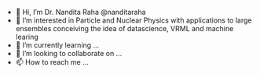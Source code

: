 - 👋 Hi, I’m Dr. Nandita Raha @nanditaraha
- 👀 I’m interested in Particle and Nuclear Physics with applications to large ensembles conceiving the idea of datascience, VRML and machine learing
- 🌱 I’m currently learning ...
- 💞️ I’m looking to collaborate on ...
- 📫 How to reach me ...

<!---
nanditaraha/nanditaraha is a ✨ special ✨ repository because its `README.md` (this file) appears on your GitHub profile.
You can click the Preview link to take a look at your changes.
--->
